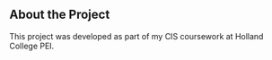 ## About the Project
This project was developed as part of my CIS coursework at Holland College PEI.
